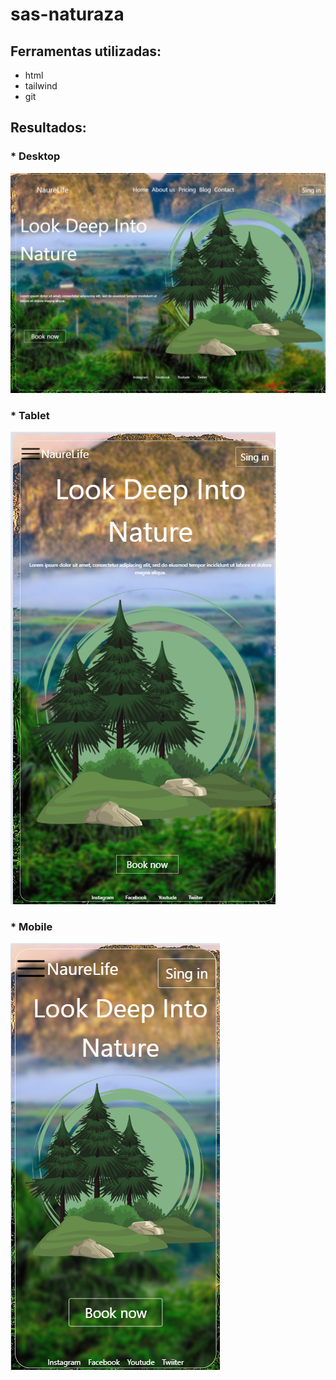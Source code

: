 # sas-naturaza
## Ferramentas utilizadas: ##
* html 
* tailwind 
* git
## Resultados:
### * Desktop
![resultado do desktop](./readme-img/desktop.png)
### * Tablet
![Resultado do tablet](./readme-img/tablet.png)
### * Mobile
![Resultado do mobile](./readme-img/mobile.png)